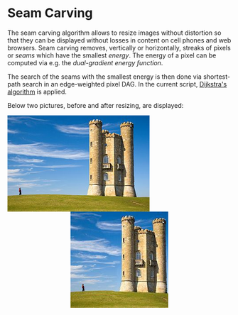 # Seam Carving
The seam carving algorithm allows to resize images without distortion so that they can be displayed without losses in content on cell phones and web browsers. Seam carving removes, vertically or horizontally, streaks of pixels or *seams* which have the smallest *energy*. The energy of a pixel can be computed via e.g. the *dual-gradient energy function*.

The search of the seams with the smallest energy is then done via shortest-path search in an edge-weighted pixel DAG. In the current script, [Dijkstra's algorithm](https://en.wikipedia.org/wiki/Dijkstra%27s_algorithm) is applied.

Below two pictures, before and after resizing, are displayed:

<img align="left" src="https://github.com/Imlerith/SeamCarving/blob/master/images/pic.jpg">

<p align="center">
  <img src="https://github.com/Imlerith/SeamCarving/blob/master/images/pic_resized.jpg">
</p>
